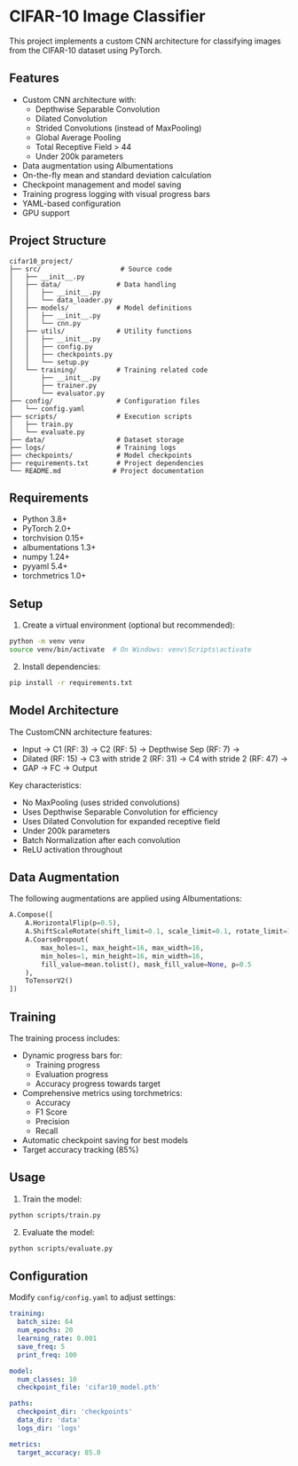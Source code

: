 # CIFAR-10 Image Classifier

This project implements a custom CNN architecture for classifying images from the CIFAR-10 dataset using PyTorch.

## Features

- Custom CNN architecture with:
  - Depthwise Separable Convolution
  - Dilated Convolution
  - Strided Convolutions (instead of MaxPooling)
  - Global Average Pooling
  - Total Receptive Field > 44
  - Under 200k parameters
- Data augmentation using Albumentations
- On-the-fly mean and standard deviation calculation
- Checkpoint management and model saving
- Training progress logging with visual progress bars
- YAML-based configuration
- GPU support

## Project Structure

```
cifar10_project/
├── src/                    # Source code
│   ├── __init__.py
│   ├── data/              # Data handling
│   │   ├── __init__.py
│   │   └── data_loader.py
│   ├── models/            # Model definitions
│   │   ├── __init__.py
│   │   └── cnn.py
│   ├── utils/             # Utility functions
│   │   ├── __init__.py
│   │   ├── config.py
│   │   ├── checkpoints.py
│   │   └── setup.py
│   └── training/          # Training related code
│       ├── __init__.py
│       ├── trainer.py
│       └── evaluator.py
├── config/                # Configuration files
│   └── config.yaml
├── scripts/               # Execution scripts
│   ├── train.py
│   └── evaluate.py
├── data/                  # Dataset storage
├── logs/                  # Training logs
├── checkpoints/           # Model checkpoints
├── requirements.txt       # Project dependencies
└── README.md             # Project documentation
```

## Requirements

- Python 3.8+
- PyTorch 2.0+
- torchvision 0.15+
- albumentations 1.3+
- numpy 1.24+
- pyyaml 5.4+
- torchmetrics 1.0+

## Setup

1. Create a virtual environment (optional but recommended):
```bash
python -m venv venv
source venv/bin/activate  # On Windows: venv\Scripts\activate
```

2. Install dependencies:
```bash
pip install -r requirements.txt
```

## Model Architecture

The CustomCNN architecture features:
- Input → C1 (RF: 3) → C2 (RF: 5) → Depthwise Sep (RF: 7) →
- Dilated (RF: 15) → C3 with stride 2 (RF: 31) → C4 with stride 2 (RF: 47) →
- GAP → FC → Output

Key characteristics:
- No MaxPooling (uses strided convolutions)
- Uses Depthwise Separable Convolution for efficiency
- Uses Dilated Convolution for expanded receptive field
- Under 200k parameters
- Batch Normalization after each convolution
- ReLU activation throughout

## Data Augmentation

The following augmentations are applied using Albumentations:
```python
A.Compose([
    A.HorizontalFlip(p=0.5),
    A.ShiftScaleRotate(shift_limit=0.1, scale_limit=0.1, rotate_limit=15, p=0.5),
    A.CoarseDropout(
        max_holes=1, max_height=16, max_width=16,
        min_holes=1, min_height=16, min_width=16,
        fill_value=mean.tolist(), mask_fill_value=None, p=0.5
    ),
    ToTensorV2()
])
```

## Training

The training process includes:
- Dynamic progress bars for:
  - Training progress
  - Evaluation progress
  - Accuracy progress towards target
- Comprehensive metrics using torchmetrics:
  - Accuracy
  - F1 Score
  - Precision
  - Recall
- Automatic checkpoint saving for best models
- Target accuracy tracking (85%)

## Usage

1. Train the model:
```bash
python scripts/train.py
```

2. Evaluate the model:
```bash
python scripts/evaluate.py
```

## Configuration

Modify `config/config.yaml` to adjust settings:

```yaml
training:
  batch_size: 64
  num_epochs: 20
  learning_rate: 0.001
  save_freq: 5
  print_freq: 100

model:
  num_classes: 10
  checkpoint_file: 'cifar10_model.pth'

paths:
  checkpoint_dir: 'checkpoints'
  data_dir: 'data'
  logs_dir: 'logs'

metrics:
  target_accuracy: 85.0
```
